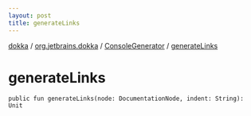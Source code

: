 ```yaml
---
layout: post
title: generateLinks
---
```

[dokka](../../index.md) / [org.jetbrains.dokka](../index.md) / [ConsoleGenerator](index.md) / [generateLinks](generateLinks.md)

# generateLinks

```
public fun generateLinks(node: DocumentationNode, indent: String): Unit
```
